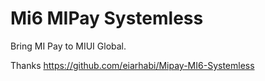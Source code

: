 # Mi6 MIPay Systemless
Bring MI Pay to MIUI Global.

Thanks https://github.com/eiarhabi/Mipay-MI6-Systemless
